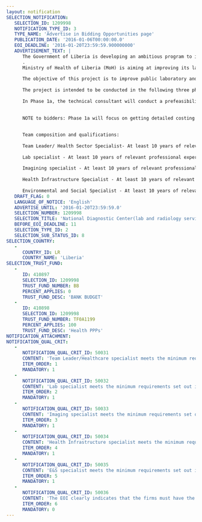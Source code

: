 ```yaml
---
layout: notification
SELECTION_NOTIFICATION: 
   SELECTION_ID: 1209998
   NOTIFICATION_TYPE_ID: 3
   TYPE_NAME: 'Advertise in Bidding Opportunities page'
   PUBLICATION_DATE: '2016-01-06T00:00:00.0'
   EOI_DEADLINE: '2016-01-20T23:59:59.900000000'
   ADVERTISEMENT_TEXT: |
      The Government of Liberia is developing an ambitious program to improve the health care system performance, as well as the quality of care and the financial protection of households against high out of pocket payments
      . 
      Ministry of Health of Liberia (MoH) is aiming at improving its laboratory and imaging services at the JFK Medical Center (JFK) through private sector participation. As its request, IFC, a member of the World Bank Group, is advising MoH to develop this health projects as a Public Private Partnership (PPP). A PPP is a contractual arrangement between a public body and a private sector entity, where the skills and assets of the private sector are mobilised by the public sector to deliver services and/or assets to the general public.
      
      The objective of this project is to improve public laboratory and imaging services in Monrovia by attracting one or several PPP partners to structure and operate the National Diagnostic Center as a Finance, Build, Design, Equip Operate and Transfer PPP.
       
      The project is intended to be conducted in the following three phases: Phase 1 a  Prefeasibility; Phase 1 b Full feasibility IF project gets the green light after Phase 1a, Phase II: Bidding Phase.
      
      In Phase 1a, the technical consultant will conduct a prefeasibility study and prepare a concise, focused, prefeasibility report. In Phase 1b, the technical consultant will conduct a full due diligence and prepare the feasibility study and Transaction Structure Report. Subsequently, in Phase II the consultant will prepare technical specifications for the contractual documents, selected technical documents for the bidding process, assist with post-bid evaluation as required, until activities are completed. 
      
      
      NOTE to bidders: Phase 1a will focus on getting detailed costing for the project, capex, operational costs etc. To enable accurate costing the consultants must first determine the level of service and the quantity of serves. THIS PORTION OF WORK MUST BE COMPLETED WITH IN TWO MONTHS OF THE APPOINTMENT. BIDDERS MUST ENSURE THEY HAVE SUFFICIENT BODIES ON THE GROUND TO MEET THIS STRICT DEADLINE. 
      
      
      Team composition and qualifications: 
      
      Team Leader/ Health Sector Specialist- At least 10 years of relevant professional experience, MBA or under graduate degree with IPMA accreditation, Relevant Project Management experience in Health Sector is a must, Evidence of at least one health sector PPP in the last 2 years in Private Equity, Advisory, Project Finance or Operations field, Evidence of at least 2 similar projects in West Africa, and Excellent English skills (written, oral) is mandatory for all team members.
      
      Lab specialist - At least 10 years of relevant professional experience,  Masters degree in the chemical or biological sciences, Clinical or Medical Laboratory Science, Experience that would enable the expert to recommend international best practices applicable to the sector, and Evidence of at least 2 similar projects in West Africa.
      
      Imagining specialist - At least 10 years of relevant professional experience, Masters Degree from an accredited Radiology program, Five (5) years experience in CT and 3D imaging, ARRT, or equivalent, certification for Radiology, ARRT, or equivalent, certification for CT, Experience working with PACS and RIS, Experience that would enable the expert to recommend international best practices applicable to the sector, and Evidence of at least 2 similar projects in West Africa.
      
      Health Infrastructure Specialist - At least 10 years of relevant professional experience, Qualified Architect or Quantity Surveyor, Experience that would enable the expert to recommend international best practices applicable to the sector, Experience in designing hospitals labs and imaging centers, either standalone or as part of the hospital is essential, Evidence of at least two similar projects in West Africa with in the past 2 years, and Experience in relevant Environmental and Social aspects of laboratory and imaging operations.
      
      Environmental and Social Specialist - At least 10 years of relevant professional experience, Experience in relevant Environmental and Social aspects of laboratory and imaging operations, and Evidence of at least 2 similar projects preferably in West Africa,
   DRAFT_FLAG: 0
   LANGUAGE_OF_NOTICE: 'English'
   ADVERTISE_UNTIL: '2016-01-20T23:59:59.0'
   SELECTION_NUMBER: 1209998
   SELECTION_TITLE: 'National Diagnostic Center(lab and radiology services)PPP Project, Liberia.'
   BEFORE_EOI_DEADLINE: 11
   SELECTION_TYPE_ID: 2
   SELECTION_SUB_STATUS_ID: 8
SELECTION_COUNTRY: 
   - 
      COUNTRY_ID: LR
      COUNTRY_NAME: 'Liberia'
SELECTION_TRUST_FUND: 
   - 
      ID: 410897
      SELECTION_ID: 1209998
      TRUST_FUND_NUMBER: BB
      PERCENT_APPLIES: 0
      TRUST_FUND_DESC: 'BANK BUDGET'
   - 
      ID: 410898
      SELECTION_ID: 1209998
      TRUST_FUND_NUMBER: TF0A1199
      PERCENT_APPLIES: 100
      TRUST_FUND_DESC: 'Health PPPs'
NOTIFICATION_ATTACHMENT: 
NOTIFICATION_QUAL_CRIT: 
   - 
      NOTIFICATION_QUAL_CRIT_ID: 50031
      CONTENT: 'Team Leader/Healthcare specialist meets the minimum requirements set out in the EOI.'
      ITEM_ORDER: 1
      MANDATORY: 1
   - 
      NOTIFICATION_QUAL_CRIT_ID: 50032
      CONTENT: 'Lab specialist meets the minimum requirements set out in the EOI.'
      ITEM_ORDER: 2
      MANDATORY: 1
   - 
      NOTIFICATION_QUAL_CRIT_ID: 50033
      CONTENT: 'Imaging specialist meets the minimum requirements set out in the EOI.'
      ITEM_ORDER: 3
      MANDATORY: 1
   - 
      NOTIFICATION_QUAL_CRIT_ID: 50034
      CONTENT: 'Health Infrastructure specialist meets the minimum requirements set out in the EOI.'
      ITEM_ORDER: 4
      MANDATORY: 1
   - 
      NOTIFICATION_QUAL_CRIT_ID: 50035
      CONTENT: 'E&S specialist meets the minimum requirements set out in the EOI.'
      ITEM_ORDER: 5
      MANDATORY: 1
   - 
      NOTIFICATION_QUAL_CRIT_ID: 50036
      CONTENT: 'The EOI clearly indicates that the firms must have the required workforce to meet the strict deadlines for the project, especially as it relates to Phase 1a as outlined in this EOI.'
      ITEM_ORDER: 6
      MANDATORY: 0
---
```

